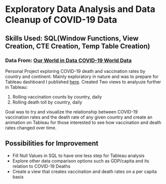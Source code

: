 # Exploratory Data Analysis and Data Cleanup of COVID-19 Data
## Skills Used: SQL(Window Functions, View Creation, CTE Creation, Temp Table Creation)
### Data From: [Our World in Data COVID-19 World Data](https://ourworldindata.org/covid-deaths)
Personal Project exploring COVID-19 death and vaccination rates by country and continent.  Mainly exploratory in nature and was to prepare for Tableau dashboard I published [here](https://public.tableau.com/app/profile/alberto.rivas.ii).  Created Two views to analyuze further in Tableau:
1. Rolling vaccination counts by country, daily
2. Rolling death toll by country, daily

Goal was to try and visualize the relationship between COVID-19 vaccination rates and the death rate of any given country and create an animation on Tableau for those interested to see how vaccination and death rates changed over time.

## Possibilities for Improvement
- Fill Null Values in SQL to have one less step for Tableau analysis
- Explore other data comparison options such as GDP/capita and its relation to COVID-19 Deaths
- Create a view that creates vaccination and death rates on a per capita basis
